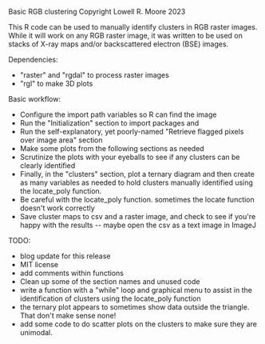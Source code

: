 Basic RGB clustering
Copyright Lowell R. Moore 2023

This R code can be used to manually identify clusters in RGB raster images.  While it will work on any RGB raster image, it was written to be used on stacks of X-ray maps and/or backscattered electron (BSE) images.

Dependencies:
- "raster" and "rgdal" to process raster images
- "rgl" to make 3D plots

Basic workflow:
- Configure the import path variables so R can find the image
- Run the "Initialization" section to import packages and 
- Run the self-explanatory, yet poorly-named "Retrieve flagged pixels over image area" section
- Make some plots from the following sections as needed
- Scrutinize the plots with your eyeballs to see if any clusters can be clearly identified
- Finally, in the "clusters" section, plot a ternary diagram and then create as many variables as needed to hold clusters manually identified using the locate_poly function.
- Be careful with the locate_poly function. sometimes the locate function doesn't work correctly
- Save cluster maps to csv and a raster image, and check to see if you're happy with the results -- maybe open the csv as a text image in ImageJ

TODO:
- blog update for this release
- MIT license
- add comments within functions
- Clean up some of the section names and unused code
- write a function with a "while" loop and graphical menu to assist in the identification of clusters using the locate_poly function
- the ternary plot appears to sometimes show data outside the triangle.  That don't make sense none!
- add some code to do scatter plots on the clusters to make sure they are unimodal.
